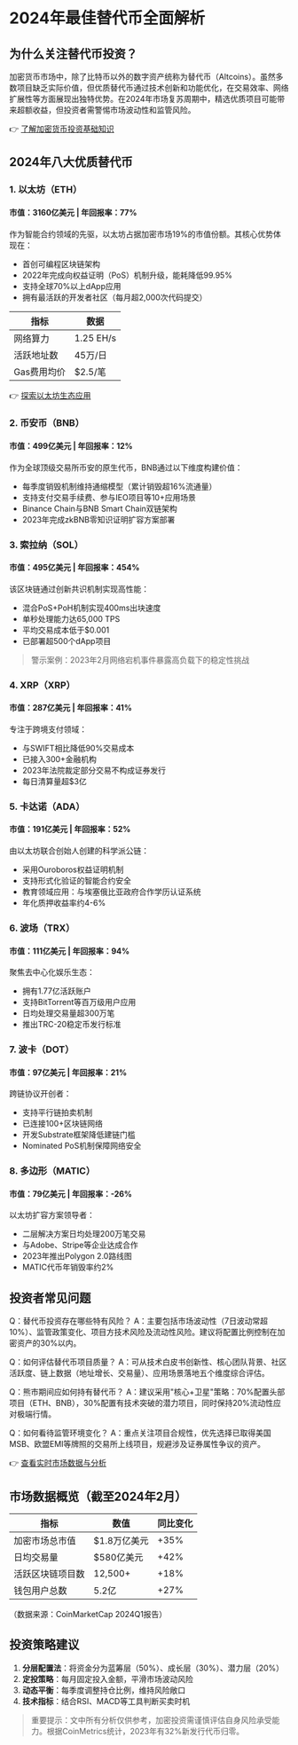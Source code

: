 # 2024年最佳替代币全面解析

## 为什么关注替代币投资？

加密货币市场中，除了比特币以外的数字资产统称为替代币（Altcoins）。虽然多数项目缺乏实际价值，但优质替代币通过技术创新和功能优化，在交易效率、网络扩展性等方面展现出独特优势。在2024年市场复苏周期中，精选优质项目可能带来超额收益，但投资者需警惕市场波动性和监管风险。

👉 [了解加密货币投资基础知识](https://bit.ly/okx_welcome)

## 2024年八大优质替代币

### 1. 以太坊（ETH）
#### 市值：3160亿美元 | 年回报率：77%

作为智能合约领域的先驱，以太坊占据加密市场19%的市值份额。其核心优势体现在：
- 首创可编程区块链架构
- 2022年完成向权益证明（PoS）机制升级，能耗降低99.95%
- 支持全球70%以上dApp应用
- 拥有最活跃的开发者社区（每月超2,000次代码提交）

| 指标         | 数据       |
|--------------|------------|
| 网络算力     | 1.25 EH/s  |
| 活跃地址数   | 45万/日    |
| Gas费用均价  | $2.5/笔    |

👉 [探索以太坊生态应用](https://bit.ly/okx_welcome)

### 2. 币安币（BNB）
#### 市值：499亿美元 | 年回报率：12%

作为全球顶级交易所币安的原生代币，BNB通过以下维度构建价值：
- 每季度销毁机制维持通缩模型（累计销毁超16%流通量）
- 支持支付交易手续费、参与IEO项目等10+应用场景
- Binance Chain与BNB Smart Chain双链架构
- 2023年完成zkBNB零知识证明扩容方案部署

### 3. 索拉纳（SOL）
#### 市值：495亿美元 | 年回报率：454%

该区块链通过创新共识机制实现高性能：
- 混合PoS+PoH机制实现400ms出块速度
- 单秒处理能力达65,000 TPS
- 平均交易成本低于$0.001
- 已部署超500个dApp项目

> 警示案例：2023年2月网络宕机事件暴露高负载下的稳定性挑战

### 4. XRP（XRP）
#### 市值：287亿美元 | 年回报率：41%

专注于跨境支付领域：
- 与SWIFT相比降低90%交易成本
- 已接入300+金融机构
- 2023年法院裁定部分交易不构成证券发行
- 每日清算量超$3亿

### 5. 卡达诺（ADA）
#### 市值：191亿美元 | 年回报率：52%

由以太坊联合创始人创建的科学派公链：
- 采用Ouroboros权益证明机制
- 支持形式化验证的智能合约安全
- 教育领域应用：与埃塞俄比亚政府合作学历认证系统
- 年化质押收益率约4-6%

### 6. 波场（TRX）
#### 市值：111亿美元 | 年回报率：94%

聚焦去中心化娱乐生态：
- 拥有1.77亿活跃账户
- 支持BitTorrent等百万级用户应用
- 日均处理交易量超300万笔
- 推出TRC-20稳定币发行标准

### 7. 波卡（DOT）
#### 市值：97亿美元 | 年回报率：21%

跨链协议开创者：
- 支持平行链拍卖机制
- 已连接100+区块链网络
- 开发Substrate框架降低建链门槛
- Nominated PoS机制保障网络安全

### 8. 多边形（MATIC）
#### 市值：79亿美元 | 年回报率：-26%

以太坊扩容方案领导者：
- 二层解决方案日均处理200万笔交易
- 与Adobe、Stripe等企业达成合作
- 2023年推出Polygon 2.0路线图
- MATIC代币年销毁率约2%

## 投资者常见问题

Q：替代币投资存在哪些特有风险？
A：主要包括市场波动性（7日波动常超10%）、监管政策变化、项目方技术风险及流动性风险。建议将配置比例控制在加密资产的30%以内。

Q：如何评估替代币项目质量？
A：可从技术白皮书创新性、核心团队背景、社区活跃度、链上数据（地址增长、交易量）、应用场景落地五个维度综合评估。

Q：熊市期间应如何持有替代币？
A：建议采用"核心+卫星"策略：70%配置头部项目（ETH、BNB），30%配置有技术突破的潜力项目，同时保持20%流动性应对极端行情。

Q：如何看待监管环境变化？
A：重点关注项目合规性，优先选择已取得美国MSB、欧盟EMI等牌照的交易所上线项目，规避涉及证券属性争议的资产。

👉 [查看实时市场数据与分析](https://bit.ly/okx_welcome)

## 市场数据概览（截至2024年2月）

| 指标               | 数值          | 同比变化 |
|--------------------|---------------|----------|
| 加密市场总市值     | $1.8万亿美元  | +35%     |
| 日均交易量         | $580亿美元    | +42%     |
| 活跃区块链项目数   | 12,500+       | +18%     |
| 钱包用户总数       | 5.2亿         | +27%     |

（数据来源：CoinMarketCap 2024Q1报告）

## 投资策略建议

1. **分层配置法**：将资金分为蓝筹层（50%）、成长层（30%）、潜力层（20%）
2. **定投策略**：每月固定投入金额，平滑市场波动风险
3. **动态平衡**：每季度调整持仓比例，维持风险敞口
4. **技术指标**：结合RSI、MACD等工具判断买卖时机

> 重要提示：文中所有分析仅供参考，加密投资需谨慎评估自身风险承受能力。根据CoinMetrics统计，2023年有32%新发行代币归零。